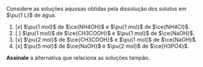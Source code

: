Considere as soluções aquosas obtidas pela dissolução dos solutos em $\pu{1 L}$ de água.

1. [x] $\pu{1 mol}$ de $\ce{NH4OH}$ e $\pu{1 mol}$ de $\ce{NH4Cl}$.
2. [ ] $\pu{1 mol}$ de $\ce{CH3COOH}$ e $\pu{1 mol}$ de $\ce{NaOH}$.
3. [x] $\pu{2 mol}$ de $\ce{CH3COOH}$ e $\pu{1 mol}$ de $\ce{NaOH}$.
4. [x] $\pu{5 mol}$ de $\ce{NaOH}$ e $\pu{2 mol}$ de $\ce{H3PO4}$.

**Assinale** a alternativa que relaciona as soluções tampão.
